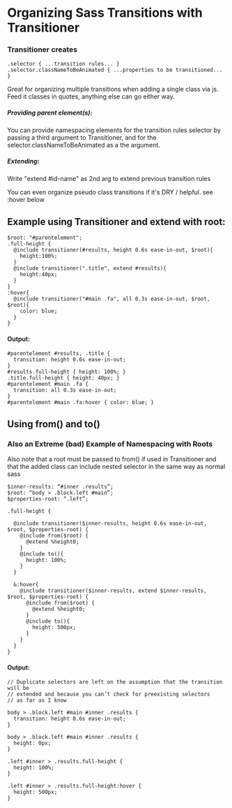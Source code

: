 # Organizing Sass Transitions with Transitioner

### Transitioner creates

    .selector { ...transition rules... }
    .selector.classNameToBeAnimated { ...properties to be transitioned... }

Great for organizing multiple transitions when adding a single class via js.
Feed it classes in quotes, anything else can go either way.

##### Providing parent element(s):
You can provide namespacing elements for the transition rules selector by passing a third
argument to Transitioner, and for the selector.classNameToBeAnimated as a the argument.

##### Extending:
Write "extend #id-name" as 2nd arg to extend previous transition rules

You can even organize pseudo class transitions if it's DRY / helpful. see :hover below

## Example using Transitioner and extend with root:

    $root: "#parentelement";
    .full-height {
      @include transitioner(#results, height 0.6s ease-in-out, $root){
        height:100%;
      }
      @include transitioner(".title", extend #results){
        height:40px;
      }
    }
    :hover{
      @include transitioner("#main .fa", all 0.3s ease-in-out, $root, $root){
        color: blue;
      }
    }

#### Output:

    #parentelement #results, .title { 
      transition: height 0.6s ease-in-out;
    }
    #results.full-height { height: 100%; }
    .title.full-height { height: 40px; }
    #parentelement #main .fa {
      transition: all 0.3s ease-in-out;
    }
    #parentelement #main .fa:hover { color: blue; }

## Using from() and to()
### Also an Extreme (bad) Example of Namespacing with Roots

Also note that a root must be passed to from() if used in Transitioner and that
the added class can include nested selector in the same way as normal sass


    $inner-results: “#inner .results”;
    $root: “body > .block.left #main”;
    $properties-root: “.left”;

    .full-height {

      @include transitioner($inner-results, height 0.6s ease-in-out, $root, $properties-root) {
        @include from($root) {
          @extend %height0;
        }
        @include to(){
          height: 100%;
        }
      }

      &:hover{
        @include transitioner($inner-results, extend $inner-results, $root, $properties-root) {
          @include from($root) {
            @extend %height0;
          }
          @include to(){
            height: 500px;
          }
        }
      }
    }

#### Output:

    // Duplicate selectors are left on the assumption that the transition will be
    // extended and because you can’t check for preexisting selectors
    // as far as I know

    body > .block.left #main #inner .results {
      transition: height 0.6s ease-in-out;
    }

    body > .block.left #main #inner .results {
      height: 0px;
    }

    .left #inner > .results.full-height {
      height: 100%;
    }

    .left #inner > .results.full-height:hover {
      height: 500px;
    }
